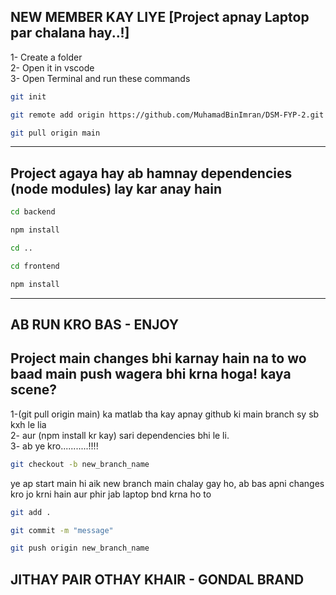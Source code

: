 ## NEW MEMBER KAY LIYE [Project apnay Laptop par chalana hay..!]
1- Create a folder <br>
2- Open it in vscode <br>
3- Open Terminal and run these commands <br>
```bash
git init
```
```bash
git remote add origin https://github.com/MuhamadBinImran/DSM-FYP-2.git
```
```bash
git pull origin main
```

---

## Project agaya hay ab hamnay dependencies (node modules) lay kar anay hain

```bash
cd backend
```
```bash
npm install
```
```bash
cd ..
```
```bash
cd frontend
```
```bash
npm install
```
---

## AB RUN KRO BAS - ENJOY

## Project main changes bhi karnay hain na to wo baad main push wagera bhi krna hoga! kaya scene?
1-(git pull origin main) ka matlab tha kay apnay github ki main branch sy sb kxh le lia <br>
2- aur (npm install kr kay) sari dependencies bhi le li. <br>
3- ab ye kro...........!!!!

```bash
git checkout -b new_branch_name
```
ye ap start main hi aik new branch main chalay gay ho, ab bas apni changes kro jo krni hain aur phir jab laptop bnd krna ho to
```bash
git add .
```
```bash
git commit -m "message"
```
```bash
git push origin new_branch_name
```

## JITHAY PAIR OTHAY KHAIR - GONDAL BRAND
